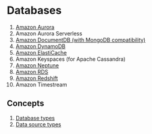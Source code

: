 # Databases

1. [Amazon Aurora](aurora.md)
1. Amazon Aurora Serverless
1. [Amazon DocumentDB (with MongoDB compatibility)](documentdb.md)
1. [Amazon DynamoDB](dynamodb.md)
1. [Amazon ElastiCache](elasticache.md)
1. Amazon Keyspaces (for Apache Cassandra)
1. [Amazon Neptune](neptune.md)
1. [Amazon RDS](rds.md)
1. [Amazon Redshift](redshift.md)
1. Amazon Timestream

## Concepts

1. [Database types](./concepts/database-types.md)
1. [Data source types](./concepts/data-types.md)
